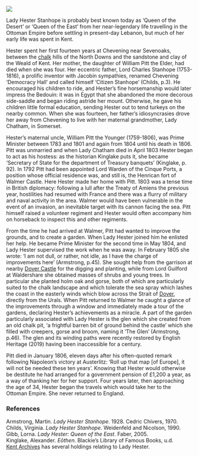<a href="https://juncture-digital.org"><img src="https://juncture-digital.org/images/ve-button.png"></a>

<param ve-config 
       title="Lady Hester Stanhope (1776-1839)"
       author="Diana Hirst"
       banner="/images/banners/19c.jpg" 
       layout="vertical">
       
<param ve-entity eid="Q939838" title="Sevenoaks">
<param ve-entity eid="Q2297876" title="Chevening">
<param ve-entity eid="Q2551894" title="Walmer">
<param ve-entity eid="Q2543161" title="Walmer Castle">
<param ve-entity eid="Q179224" title="Dover">
<param ve-entity eid="Q950970" title="Dover Castle">


Lady Hester Stanhope is probably best known today as ‘Queen of the Desert’ or ‘Queen of the East’ from her near-legendary life travelling in the Ottoman Empire before settling in present-day Lebanon, but much of her early life was spent in Kent.
<param ve-image url="https://upload.wikimedia.org/wikipedia/commons/b/b7/Chevening_2.jpg" label="Chevening in 1830, with at least one turkey!" attribution="Unknown author, via Wikimedia Commons" license="CC BY-SA 2.0">
                                                                                     
Hester spent her first fourteen years at Chevening near Sevenoaks, between the [chalk](/landscape/kentish-chalk) hills of the North Downs and the sandstone and clay of the Weald of Kent. Her mother, the daughter of William Pitt the Elder, had died when she was four. Her eccentric father, Lord Charles Stanhope (1753-1816), a prolific inventor with Jacobin sympathies, renamed Chevening ‘Democracy Hall’ and called himself ‘Citizen Stanhope’ (Childs, p.3). He encouraged his children to ride, and Hester’s fine horsemanship would later impress the Bedouin: it was in Egypt that she abandoned the more decorous side-saddle and began riding astride her mount. Otherwise, he gave his children little formal education, sending Hester out to tend turkeys on the nearby common. When she was fourteen, her father’s idiosyncrasies drove her away from Chevening to live with her maternal grandmother, Lady Chatham, in Somerset. 
<param ve-image url="https://upload.wikimedia.org/wikipedia/commons/5/54/Lady_Hester_Stanhope_on_horseback_Wellcome_L0041138.jpg" label="Lady Hester Stanhope on horseback" attribution="Wellcome Images via Wikimedia Commons" license="CC BY 4.0">

Hester’s maternal uncle, William Pitt the Younger (1759-1806), was Prime Minister between 1783 and 1801 and again from 1804 until his death in 1806. Pitt was unmarried and when Lady Chatham died in April 1803 Hester began to act as his hostess: as the historian Kinglake puts it, she became ‘Secretary of State for the department of Treasury banquets’ (Kinglake, p. 92). In 1792 Pitt had been appointed Lord Warden of the Cinque Ports, a position whose official residence was, and still is, the Henrican fort of Walmer Castle. Here Hester made her home with Pitt. 1803 was a tense time in British diplomacy: following a lull after the Treaty of Amiens the previous year, hostilities had resumed with France and there was a flurry of military and naval activity in the area. Walmer would have been vulnerable in the event of an invasion, an inevitable target with its cannon facing the sea. Pitt himself raised a volunteer regiment and Hester would often accompany him on horseback to inspect this and other regiments.
<param ve-image url="https://upload.wikimedia.org/wikipedia/commons/f/f7/Bodleian_Libraries%2C_The_centinel_at_his_post_or-_Boneys_peep_into_Walmer_Castle.jpg" label="The Centinel at his post or Boney's peep into Walmer Castle" attribution="Bodleian Library, Public domain, via Wikimedia Commons">
       
From the time he had arrived at Walmer, Pitt had wanted to improve the grounds, and to create a garden. When Lady Hester joined him he enlisted her help. He became Prime Minister for the second time in May 1804, and Lady Hester supervised the work when he was away. In February 1805 she wrote: ‘I am not dull, or rather, not idle, as I have the charge of improvements here’ (Armstrong, p.45). She sought help from the garrison at nearby [Dover Castle](/20c/20c-secret-tunnels) for the digging and planting, while from Lord Guilford at Waldershare she obtained masses of shrubs and young trees. In particular she planted holm oak and gorse, both of which are particularly suited to the chalk landscape and which tolerate the sea spray which lashes the coast in the easterly winds which blow across the Strait of [Dover](/19c/19c-dover), directly from the Urals.
When Pitt returned to Walmer he caught a glance of the improvements through a window and immediately made a tour of the gardens, declaring Hester’s achievements as a miracle. A part of the garden particularly associated with Lady Hester is the glen which she created from an old chalk pit, ‘a frightful barren bit of ground behind the castle’ which she filled with creepers, gorse and broom, naming it ‘The Glen’ (Armstrong, p.46). The glen and its winding paths were recently restored by English Heritage (2019) having been inaccessible for a century. 
<param ve-image url="https://upload.wikimedia.org/wikipedia/commons/b/bb/Walmer_Castle_%26_Gardens_%28EH%29_20-04-2012_%287188985016%29.jpg" label="Walmer Castle and Gardens" attribution="Karen Roe from Bury St Edmunds, Suffolk, UK, via Wikimedia Commons" license="CC BY 2.0">

Pitt died in January 1806, eleven days after his often-quoted remark following Napoleon’s victory at Austerlitz: ‘Roll up that map [of Europe], it will not be needed these ten years’. Knowing that Hester would otherwise be destitute he had arranged for a government pension of £1,200 a year, as a way of thanking her for her support. Four years later, then approaching the age of 34, Hester began the travels which would take her to the Ottoman Empire. She never returned to England.
<param ve-image url="https://upload.wikimedia.org/wikipedia/commons/2/25/OlderPittThe_Younger_crop.jpg" label="William Pitt The Younger" attribution="John Hoppner, Public domain, via Wikimedia Commons">
                     
### References

Armstrong, Martin. _Lady Hester Stanhope_. 1928. Cedric Chivers, 1970.    
Childs, Virginia. _Lady Hester Stanhope_. Weidenfeld and Nicolson, 1990.   
Gibb, Lorna. _Lady Hester: Queen of the East_. Faber, 2005.   
Kinglake, Alexander. _Eōthen._ Blackie’s Library of Famous Books, u.d.   
[Kent Archives](https://www.kentarchives.org.uk/) has several holdings relating to Lady Hester.   
 
